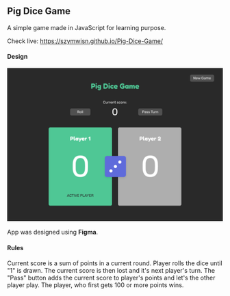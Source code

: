 ## Pig Dice Game

A simple game made in JavaScript for learning purpose. 

Check live: https://szymwisn.github.io/Pig-Dice-Game/



#### Design

![](https://github.com/szymwisn/Pig-Dice-Game/blob/master/preview.png)

App was designed using **Figma**.



#### Rules

Current score is a sum of points in a current round. Player rolls the dice until "1" is drawn. The current score is then lost and it's next player's turn. The "Pass" button adds the current score to player's points and let's the other player play. The player, who first gets 100 or more points wins.

